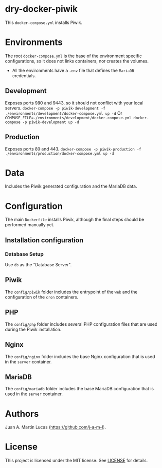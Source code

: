 # dry-docker-piwik
This `docker-compose.yml` installs Piwik.


# Environments
The root `docker-compose.yml` is the base of the environment specific configurations, so it does not links containers, nor creates the volumes.

* All the environments have a `.env` file that defines the `MariaDB` credentials.

## Development
Exposes ports 980 and 9443, so it should not conflict with your local servers.
`
docker-compose -p piwik-development -f ./environments/development/docker-compose.yml up -d
`
Or
`
COMPOSE_FILE=./environments/development/docker-compose.yml
docker-compose -p piwik-development up -d
`

## Production
Exposes ports 80 and 443.
`
docker-compose -p piwik-production -f ./environments/production/docker-compose.yml up -d
`


# Data
Includes the Piwik generated configuration and the MariaDB data.


# Configuration

The main `Dockerfile` installs Piwik, although the final steps should be performed manually yet.

## Installation configuration

### Database Setup
Use `db` as the "Database Server".

## Piwik
The `config/piwik` folder includes the entrypoint of the `web` and the configuration of the `cron` containers.

## PHP
The `config/php` folder includes several PHP configuration files that are used during the Piwik installation.

## Nginx
The `config/nginx` folder includes the base Nginx configuration that is used in the `server` container.

## MariaDB
The `config/mariadb` folder includes the base MariaDB configuration that is used in the `server` container.


# Authors
Juan A. Martín Lucas (https://github.com/j-a-m-l).


# License
This project is licensed under the MIT license. See [LICENSE](LICENSE) for details.
